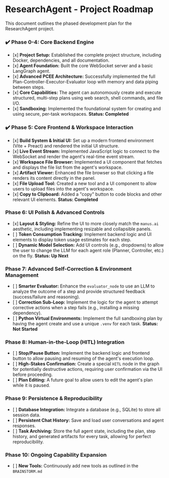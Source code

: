 # ResearchAgent - Project Roadmap

This document outlines the phased development plan for the ResearchAgent project.

### ✔️ Phase 0-4: Core Backend Engine

-   \[x\] **Project Setup:** Established the complete project structure, including Docker, dependencies, and all documentation.
-   \[x\] **Agent Foundation:** Built the core WebSocket server and a basic LangGraph agent.
-   \[x\] **Advanced PCEE Architecture:** Successfully implemented the full Plan-Controller-Executor-Evaluator loop with memory and data piping between steps.
-   \[x\] **Core Capabilities:** The agent can autonomously create and execute structured, multi-step plans using web search, shell commands, and file I/O.
-   \[x\] **Sandboxing:** Implemented the foundational system for creating and using secure, per-task workspaces. **Status: Completed**

### ✔️ Phase 5: Core Frontend & Workspace Interaction

-   \[x\] **Build System & Initial UI:** Set up a modern frontend environment (Vite + Preact) and rendered the initial UI structure.
-   \[x\] **Live Event Stream:** Implemented JavaScript logic to connect to the WebSocket and render the agent's real-time event stream.
-   \[x\] **Workspace File Browser:** Implemented a UI component that fetches and displays the file list from the agent's workspace.
-   \[x\] **Artifact Viewer:** Enhanced the file browser so that clicking a file renders its content directly in the panel.
-   \[x\] **File Upload Tool:** Created a new tool and a UI component to allow users to upload files into the agent's workspace.
-   \[x\] **Copy to Clipboard:** Added a "copy" button to code blocks and other relevant UI elements. **Status: Completed**

### Phase 6: UI Polish & Advanced Controls

-   \[x\] **Layout & Styling:** Refine the UI to more closely match the `manus.ai` aesthetic, including implementing resizable and collapsible panels.
-   \[ \] **Token Consumption Tracking:** Implement backend logic and UI elements to display token usage estimates for each step.
-   \[ \] **Dynamic Model Selection:** Add UI controls (e.g., dropdowns) to allow the user to change the LLM for each agent role (Planner, Controller, etc.) on the fly. **Status: Up Next**

### Phase 7: Advanced Self-Correction & Environment Management

-   \[ \] **Smarter Evaluator:** Enhance the `evaluator_node` to use an LLM to analyze the outcome of a step and provide structured feedback (success/failure and reasoning).
-   \[ \] **Correction Sub-Loop:** Implement the logic for the agent to attempt corrective actions when a step fails (e.g., installing a missing dependency).
-   \[ \] **Python Virtual Environments:** Implement the full sandboxing plan by having the agent create and use a unique `.venv` for each task. **Status: Not Started**

### Phase 8: Human-in-the-Loop (HITL) Integration

-   \[ \] **Stop/Pause Button:** Implement the backend logic and frontend button to allow pausing and resuming of the agent's execution loop.
-   \[ \] **High-Stakes Confirmation:** Create a special `HITL` node in the graph for potentially destructive actions, requiring user confirmation via the UI before proceeding.
-   \[ \] **Plan Editing:** A future goal to allow users to edit the agent's plan while it is paused.

### Phase 9: Persistence & Reproducibility

-   \[ \] **Database Integration:** Integrate a database (e.g., SQLite) to store all session data.
-   \[ \] **Persistent Chat History:** Save and load user conversations and agent responses.
-   \[ \] **Task Archiving:** Store the full agent state, including the plan, step history, and generated artifacts for every task, allowing for perfect reproducibility.

### Phase 10: Ongoing Capability Expansion

-   \[ \] **New Tools:** Continuously add new tools as outlined in the `BRAINSTORM.md`
